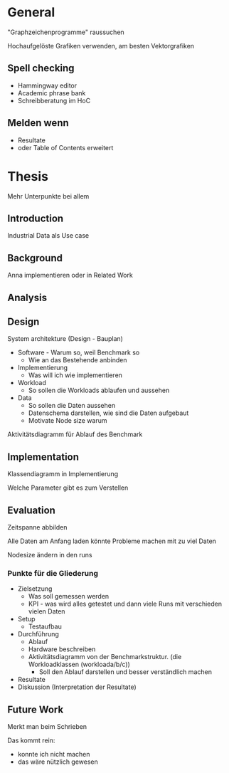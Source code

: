# General

"Graphzeichenprogramme" raussuchen

Hochaufgelöste Grafiken verwenden, am besten Vektorgrafiken

## Spell checking
- Hammingway editor
- Academic phrase bank
- Schreibberatung im HoC

## Melden wenn
- Resultate
- oder Table of Contents erweitert

# Thesis
Mehr Unterpunkte bei allem

## Introduction
Industrial Data als Use case

## Background
Anna implementieren oder in Related Work

## Analysis

## Design
System architekture (Design - Bauplan)
- Software - Warum so, weil Benchmark so
  - Wie an das Bestehende anbinden
- Implementierung
  - Was will ich wie implementieren
- Workload
  - So sollen die Workloads ablaufen und aussehen
- Data
  - So sollen die Daten aussehen
  - Datenschema darstellen, wie sind die Daten aufgebaut
  - Motivate Node size warum

Aktivitätsdiagramm für Ablauf des Benchmark

## Implementation
Klassendiagramm in Implementierung

Welche Parameter gibt es zum Verstellen

## Evaluation
Zeitspanne abbilden

Alle Daten am Anfang laden könnte Probleme machen mit zu viel Daten

Nodesize ändern in den runs


### Punkte für die Gliederung
- Zielsetzung
  - Was soll gemessen werden
  - KPI - was wird alles getestet und dann viele Runs mit verschieden vielen Daten
- Setup
  - Testaufbau
- Durchführung
  - Ablauf
   - Hardware beschreiben
  - Aktivitätsdiagramm von der Benchmarkstruktur. (die Workloadklassen (workloada/b/c))
    - Soll den Ablauf darstellen und besser verständlich machen
- Resultate
- Diskussion (Interpretation der Resultate)

## Future Work
Merkt man beim Schrieben

Das kommt rein:
- konnte ich nicht machen
- das wäre nützlich gewesen
